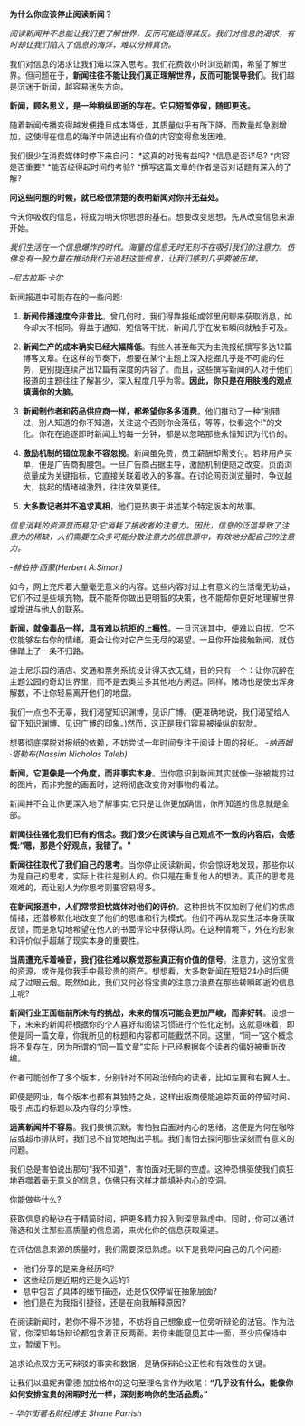 **为什么你应该停止阅读新闻？**

*阅读新闻并不总能让我们更了解世界，反而可能适得其反。我们对信息的渴求，有时却让我们陷入了信息的海洋，难以分辨真伪。*

我们对信息的渴求让我们难以深入思考。我们花费数小时浏览新闻，希望了解世界。但问题在于，**新闻往往不能让我们真正理解世界，反而可能误导我们**。我们越是沉迷于新闻，越容易迷失方向。

**新闻，顾名思义，是一种稍纵即逝的存在。它只短暂停留，随即更迭。**

随着新闻传播变得越发便捷且成本降低，其质量似乎有所下降，而数量却急剧增加，这使得在信息的海洋中筛选出有价值的内容变得愈发困难。

我们很少在消费媒体时停下来自问：
*这真的对我有益吗?
*信息是否详尽?
*内容是否重要?
*能否经得起时间的考验?
*撰写这篇文章的作者是否对话题有深入的了解?

**问这些问题的时候，就已经很清楚的表明新闻对你并无益处。**

今天你吸收的信息，将成为明天你思想的基石。想要改变思想，先从改变信息来源开始。

*我们生活在一个信息爆炸的时代。海量的信息无时无刻不在吸引我们的注意力。仿佛总有一股力量在推动我们去追赶这些信息，让我们感到几乎要被压垮。*

*-尼古拉斯·卡尔*

新闻报道中可能存在的一些问题:

1. **新闻传播速度今非昔比**。曾几何时，我们得靠报纸或邻里闲聊来获取消息，如今却大不相同。得益于通知、短信等干扰，新闻几乎在发布瞬间就触手可及。

2. **新闻生产的成本确实已经大幅降低**。有些人甚至每天为主流报纸撰写多达12篇博客文章。在这样的节奏下，想要在某个主题上深入挖掘几乎是不可能的任务，更别提连续产出12篇有深度的内容了。而且，这些撰写新闻的人对于他们报道的主题往往了解甚少，深入程度几乎为零。**因此，你只是在用肤浅的观点填满你的大脑。**

3. **新闻制作者和药品供应商一样，都希望你多多消费**。他们推动了一种“别错过，别人知道的你不知道，关注这个否则你会落伍，等等，快看这个!"的文化。你花在追逐即时新闻上的每一分钟，都是以忽略那些永恒知识为代价的。

4. **激励机制的错位现象不容忽视**。新闻虽免费，员工薪酬却需支付。若非用户买单，便是广告商掏腰包。一旦广告商占据主导，激励机制便随之改变。页面浏览量成为关键指标，它直接关联着收入的多寡。在讨论网页浏览量时，争议越大，挑起的情绪越激烈，往往效果更佳。

5. **大多数记者并不追求真相**，他们更热衷于讲述某个特定版本的故事。

*信息消耗的资源显而易见:它消耗了接收者的注意力。因此，信息的泛滥导致了注意力的稀缺，人们需要在众多可能分散注意力的信息源中，有效地分配自己的注意力。*

*-赫伯特·西蒙(Herbert A.Simon)*

如今，网上充斥着大量毫无意义的内容。这些内容对过上有意义的生活毫无助益，它们不过是些填充物，既不能帮你做出更明智的决策，也不能帮你更好地理解世界或增进与他人的联系。

**新闻，就像毒品一样，具有难以抗拒的上瘾性**。一旦沉迷其中，便难以自拔。它不仅能够左右你的情绪，更会让你对它产生无尽的渴望。一旦你开始接触新闻，就仿佛踏上了一条不归路。

迪士尼乐园的酒店、交通和票务系统设计得天衣无缝，目的只有一个：让你沉醉在主题公园的奇幻世界里，而不是去奥兰多其他地方闲逛。同样，赌场也是使出浑身解数，不让你轻易离开他们的地盘。

我们一点也不无辜，我们渴望知识渊博，见识广博。(更准确地说，我们渴望给人留下知识渊博、见识广博的印象。)然而，这正是我们容易被操纵的软肋。

想要彻底摆脱对报纸的依赖，不妨尝试一年时间专注于阅读上周的报纸。
*-纳西姆·塔勒布(Nassim Nicholas Taleb)*

**新闻，它更像是一个角度，而非事实本身**。当你意识到新闻其实就像一张被裁剪过的图片，而非完整的画面时，这将彻底改变你对事物的看法。

新闻并不会让你更深入地了解事实;它只是让你更加确信，你所知道的信息就是全部。

**新闻往往强化我们已有的信念。我们很少在阅读与自己观点不一致的内容后，会感慨:“嗯，那是个好观点，我错了。"**

**新闻往往取代了我们自己的思考**。当你停止阅读新闻，你会惊讶地发现，那些你以为是自己的思考，实际上往往是别人的。你只是在重复他人的想法。真正的思考是艰难的，而让别人为你思考则要容易得多。

**在新闻报道中，人们常常担忧媒体对他们的评价**。这种担忧不仅加剧了他们的焦虑情绪，还潜移默化地改变了他们的思维和行为模式。他们不再从现实生活本身获取反馈，而是急切地希望在他人的书面评论中获得认同。在这种情境下，外在的形象和评价似乎超越了现实本身的重要性。

**当周遭充斥着噪音，我们往往难以察觉那些真正有价值的信号**。注意力，这份宝贵的资源，或许是你我手中最珍贵的资产。想想看，大多数新闻在短短24小时后便成了过眼云烟。既然如此，我们又何必将宝贵的注意力浪费在那些转瞬即逝的信息上呢?

**新闻行业正面临前所未有的挑战，未来的情况可能会更加严峻，而非好转**。设想一下，未来的新闻将根据你的个人喜好和阅读习惯进行个性化定制。这就意味着，即使是同一篇文章，你我所见的标题和内容都可能截然不同。这里，“同一”这个概念将不复存在，因为所谓的“同一篇文章"实际上已经根据每个读者的偏好被重新改编。

作者可能创作了多个版本，分别针对不同政治倾向的读者，比如左翼和右翼人士。

即便是网址，每个版本也都有其独特之处，这样出版商便能追踪页面的停留时间、吸引点击的标题以及内容的分享性。

**远离新闻并不容易**。我们畏惧沉默，害怕独自面对内心的思绪。这便是为何在咖啡店或超市排队时，我们总不自觉地掏出手机。我们害怕去探问那些深刻而有意义的问题。

我们总是害怕说出那句“我不知道"，害怕面对无聊的空虚。这种恐惧驱使我们疯狂地吞噬着毫无意义的信息，仿佛只有这样才能填补内心的空洞。

你能做些什么?

获取信息的秘诀在于精简时间，把更多精力投入到深思熟虑中。同时，你可以通过筛选和关注那些高质量的信息源，来优化你的信息获取渠道。

在评估信息来源的质量时，我们需要深思熟虑。以下是我常问自己的几个问题:

* 他们分享的是亲身经历吗?
* 这些经历是近期的还是久远的?
* 息中包含了具体的细节描述，还是仅仅停留在抽象层面?
* 他们是在为我指引捷径，还是在向我解释原因?

在阅读新闻时，若你不得不涉猎，不妨将自己想象成一位旁听辩论的法官。作为法官，你深知每场辩论都包含着正反两面。若你未能窥见其中一面，至少应保持中立，暂缓下判。

追求论点双方无可辩驳的事实和数据，是确保辩论公正性和有效性的关键。

让我们以温妮弗雷德·加拉格尔的这句至理名言作为收尾：**“几乎没有什么，能像你如何安排宝贵的闲暇时光一样，深刻影响你的生活品质。”**

*- 华尔街著名财经博主  Shane Parrish*
